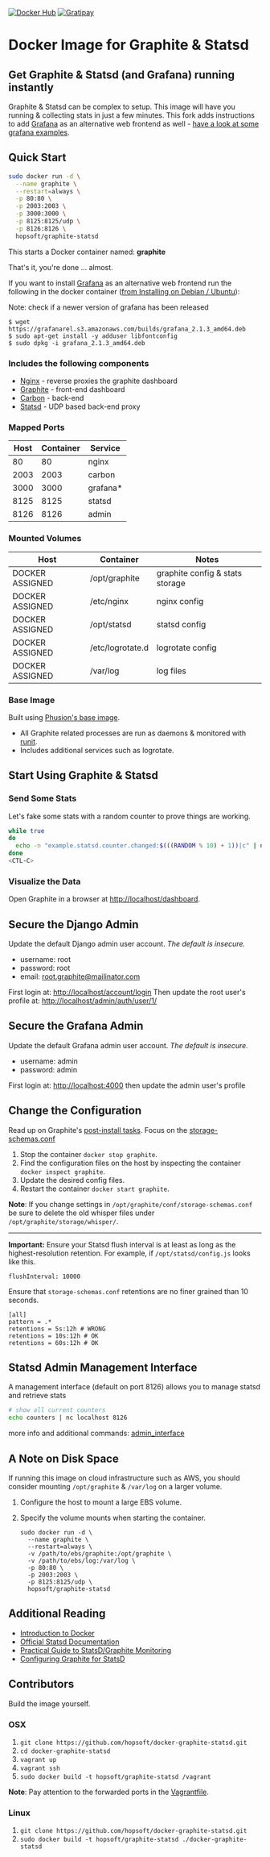 [![Docker Hub](http://img.shields.io/badge/docker-hub-brightgreen.svg?style=flat)](https://registry.hub.docker.com/u/hopsoft/graphite-statsd/)
[![Gratipay](http://img.shields.io/badge/gratipay-contribute-009bef.svg?style=flat)](https://gratipay.com/hopsoft/)

# Docker Image for Graphite & Statsd

## Get Graphite & Statsd (and Grafana) running instantly

Graphite & Statsd can be complex to setup.
This image will have you running & collecting stats in just a few minutes.
This fork adds instructions to add [Grafana](http://grafana.org/) as an alternative web frontend as well - [have a look at some grafana examples](http://play.grafana.org/).

## Quick Start

```sh
sudo docker run -d \
  --name graphite \
  --restart=always \
  -p 80:80 \
  -p 2003:2003 \
  -p 3000:3000 \
  -p 8125:8125/udp \
  -p 8126:8126 \
  hopsoft/graphite-statsd
```

This starts a Docker container named: **graphite**

That's it, you're done ... almost.

If you want to install [Grafana](http://grafana.org/) as an alternative web frontend run the following in the docker container ([from Installing on Debian / Ubuntu](http://docs.grafana.org/installation/debian/)):

Note: check if a newer version of grafana has been released 
```
$ wget https://grafanarel.s3.amazonaws.com/builds/grafana_2.1.3_amd64.deb
$ sudo apt-get install -y adduser libfontconfig
$ sudo dpkg -i grafana_2.1.3_amd64.deb
```

### Includes the following components

* [Nginx](http://nginx.org/) - reverse proxies the graphite dashboard
* [Graphite](http://graphite.readthedocs.org/en/latest/) - front-end dashboard
* [Carbon](http://graphite.readthedocs.org/en/latest/carbon-daemons.html) - back-end
* [Statsd](https://github.com/etsy/statsd/wiki) - UDP based back-end proxy

### Mapped Ports

| Host | Container | Service  |
| ---- | --------- | -------- |
|   80 |        80 | nginx    |
| 2003 |      2003 | carbon   |
| 3000 |      3000 | grafana* |
| 8125 |      8125 | statsd   |
| 8126 |      8126 | admin    |

### Mounted Volumes

| Host              | Container                  | Notes                           |
| ----------------- | -------------------------- | ------------------------------- |
| DOCKER ASSIGNED   | /opt/graphite              | graphite config & stats storage |
| DOCKER ASSIGNED   | /etc/nginx                 | nginx config                    |
| DOCKER ASSIGNED   | /opt/statsd                | statsd config                   |
| DOCKER ASSIGNED   | /etc/logrotate.d           | logrotate config                |
| DOCKER ASSIGNED   | /var/log                   | log files                       |

### Base Image

Built using [Phusion's base image](https://github.com/phusion/baseimage-docker).

* All Graphite related processes are run as daemons & monitored with [runit](http://smarden.org/runit/).
* Includes additional services such as logrotate.

## Start Using Graphite & Statsd

### Send Some Stats

Let's fake some stats with a random counter to prove things are working.

```sh
while true
do
  echo -n "example.statsd.counter.changed:$(((RANDOM % 10) + 1))|c" | nc -w 1 -u localhost 8125
done
<CTL-C>
```

### Visualize the Data

Open Graphite in a browser at [http://localhost/dashboard](http://localhost/dashboard).

## Secure the Django Admin

Update the default Django admin user account. _The default is insecure._

  * username: root
  * password: root
  * email: root.graphite@mailinator.com

First login at: [http://localhost/account/login](http://localhost/account/login)
Then update the root user's profile at: [http://localhost/admin/auth/user/1/](http://localhost/admin/auth/user/1/)

## Secure the Grafana Admin

Update the default Grafana admin user account. _The default is insecure._

  * username: admin
  * password: admin

First login at: [http://localhost:4000](http://localhost:4000) then update the admin user's profile


## Change the Configuration

Read up on Graphite's [post-install tasks](https://graphite.readthedocs.org/en/latest/install.html#post-install-tasks).
Focus on the [storage-schemas.conf](https://graphite.readthedocs.org/en/latest/config-carbon.html#storage-schemas-conf)

1. Stop the container `docker stop graphite`.
1. Find the configuration files on the host by inspecting the container `docker inspect graphite`.
1. Update the desired config files.
1. Restart the container `docker start graphite`.

**Note**: If you change settings in `/opt/graphite/conf/storage-schemas.conf`
be sure to delete the old whisper files under `/opt/graphite/storage/whisper/`.

---

**Important:** Ensure your Statsd flush interval is at least as long as the highest-resolution retention.
For example, if `/opt/statsd/config.js` looks like this.

```
flushInterval: 10000
```

Ensure that `storage-schemas.conf` retentions are no finer grained than 10 seconds.

```
[all]
pattern = .*
retentions = 5s:12h # WRONG
retentions = 10s:12h # OK
retentions = 60s:12h # OK
```

## Statsd Admin Management Interface

A management interface (default on port 8126) allows you to manage statsd and retrieve stats 

```sh
# show all current counters
echo counters | nc localhost 8126
```

more info and additional commands: [admin_interface](https://github.com/etsy/statsd/blob/master/docs/admin_interface.md) 

## A Note on Disk Space

If running this image on cloud infrastructure such as AWS,
you should consider mounting `/opt/graphite` & `/var/log` on a larger volume.

1. Configure the host to mount a large EBS volume.
1. Specify the volume mounts when starting the container.

    ```
    sudo docker run -d \
      --name graphite \
      --restart=always \
      -v /path/to/ebs/graphite:/opt/graphite \
      -v /path/to/ebs/log:/var/log \
      -p 80:80 \
      -p 2003:2003 \
      -p 8125:8125/udp \
      hopsoft/graphite-statsd
    ```

## Additional Reading

* [Introduction to Docker](http://docs.docker.io/#introduction)
* [Official Statsd Documentation](https://github.com/etsy/statsd/)
* [Practical Guide to StatsD/Graphite Monitoring](http://matt.aimonetti.net/posts/2013/06/26/practical-guide-to-graphite-monitoring/)
* [Configuring Graphite for StatsD](https://github.com/etsy/statsd/blob/master/docs/graphite.md)

## Contributors

Build the image yourself.

### OSX

1. `git clone https://github.com/hopsoft/docker-graphite-statsd.git`
1. `cd docker-graphite-statsd`
1. `vagrant up`
1. `vagrant ssh`
1. `sudo docker build -t hopsoft/graphite-statsd /vagrant`

**Note**: Pay attention to the forwarded ports in the [Vagrantfile](https://github.com/hopsoft/docker-graphite-statsd/blob/master/Vagrantfile).

### Linux

1. `git clone https://github.com/hopsoft/docker-graphite-statsd.git`
1. `sudo docker build -t hopsoft/graphite-statsd ./docker-graphite-statsd`
